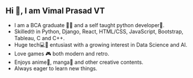 ## Hi 👋, I am Vimal Prasad VT

- I am a BCA graduate 👨‍🎓 and a self taught python developer🐍.
- Skilled🤓 in Python, Django, React, HTML/CSS, JavaScript, Bootstrap, Tableau, C and C++.
- Huge tech💻📱 entusiast with a growing interest in Data Science and AI.
- Love games 🎮 both modern and retro.
- Enjoys anime🤩, manga📖 and other creative contents.
- Always eager to learn new things.
